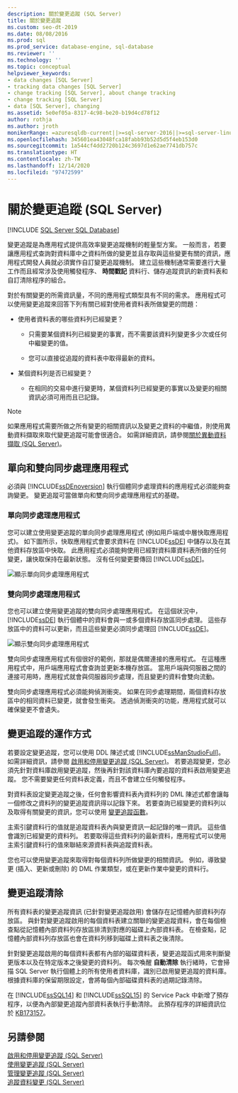 ```yaml
---
description: 關於變更追蹤 (SQL Server)
title: 關於變更追蹤
ms.custom: seo-dt-2019
ms.date: 08/08/2016
ms.prod: sql
ms.prod_service: database-engine, sql-database
ms.reviewer: ''
ms.technology: ''
ms.topic: conceptual
helpviewer_keywords:
- data changes [SQL Server]
- tracking data changes [SQL Server]
- change tracking [SQL Server], about change tracking
- change tracking [SQL Server]
- data [SQL Server], changing
ms.assetid: 5e0ef05a-8317-4c98-be20-b19d4cd78f12
author: rothja
ms.author: jroth
monikerRange: =azuresqldb-current||>=sql-server-2016||>=sql-server-linux-2017||=azuresqldb-mi-current
ms.openlocfilehash: 345601ea43048fca18fabb93b52d5d5f4eb153d0
ms.sourcegitcommit: 1a544cf4dd2720b124c3697d1e62ae7741db757c
ms.translationtype: HT
ms.contentlocale: zh-TW
ms.lasthandoff: 12/14/2020
ms.locfileid: "97472599"
---
```

# <a name="about-change-tracking-sql-server"></a>關於變更追蹤 (SQL Server)
[!INCLUDE [SQL Server SQL Database](../../includes/applies-to-version/sql-asdb.md)]

  變更追蹤是為應用程式提供高效率變更追蹤機制的輕量型方案。 一般而言，若要讓應用程式查詢對資料庫中之資料所做的變更並且存取與這些變更有關的資訊，應用程式開發人員就必須實作自訂變更追蹤機制。 建立這些機制通常需要進行大量工作而且經常涉及使用觸發程序、 **時間戳記** 資料行、儲存追蹤資訊的新資料表和自訂清除程序的組合。  
  
 對於有關變更的所需資訊量，不同的應用程式類型具有不同的需求。 應用程式可以使用變更追蹤來回答下列有關已經對使用者資料表所做變更的問題：  
  
-   使用者資料表的哪些資料列已經變更？  
  
    -   只需要某個資料列已經變更的事實，而不需要該資料列變更多少次或任何中繼變更的值。  
  
    -   您可以直接從追蹤的資料表中取得最新的資料。  
  
-   某個資料列是否已經變更？  
  
    -   在相同的交易中進行變更時，某個資料列已經變更的事實以及變更的相關資訊必須可用而且已記錄。  
  
> [!NOTE]  
>  如果應用程式需要所做之所有變更的相關資訊以及變更之資料的中繼值，則使用異動資料擷取來取代變更追蹤可能會很適合。 如需詳細資訊，請參閱[關於異動資料擷取 &#40;SQL Server&#41;](../../relational-databases/track-changes/about-change-data-capture-sql-server.md)。  
  
## <a name="one-way-and-two-way-synchronization-applications"></a>單向和雙向同步處理應用程式  
 必須與 [!INCLUDE[ssDEnoversion](../../includes/ssdenoversion-md.md)] 執行個體同步處理資料的應用程式必須能夠查詢變更。 變更追蹤可當做單向和雙向同步處理應用程式的基礎。  
  
### <a name="one-way-synchronization-applications"></a>單向同步處理應用程式  
 您可以建立使用變更追蹤的單向同步處理應用程式 (例如用戶端或中層快取應用程式)。 如下圖所示，快取應用程式會要求資料在 [!INCLUDE[ssDE](../../includes/ssde-md.md)] 中儲存以及在其他資料存放區中快取。 此應用程式必須能夠使用已經對資料庫資料表所做的任何變更，讓快取保持在最新狀態。 沒有任何變更要傳回 [!INCLUDE[ssDE](../../includes/ssde-md.md)]。  
  
 ![顯示單向同步處理應用程式](../../relational-databases/track-changes/media/one-waysync.gif "顯示單向同步處理應用程式")  
  
### <a name="two-way-synchronization-applications"></a>雙向同步處理應用程式  
 您也可以建立使用變更追蹤的雙向同步處理應用程式。 在這個狀況中， [!INCLUDE[ssDE](../../includes/ssde-md.md)] 執行個體中的資料會與一或多個資料存放區同步處理。 這些存放區中的資料可以更新，而且這些變更必須同步處理回 [!INCLUDE[ssDE](../../includes/ssde-md.md)]。  
  
 ![顯示雙向同步處理應用程式](../../relational-databases/track-changes/media/two-waysync.gif "顯示雙向同步處理應用程式")  
  
 雙向同步處理應用程式有個很好的範例，那就是偶爾連接的應用程式。 在這種應用程式中，用戶端應用程式會查詢並更新本機存放區。 當用戶端與伺服器之間的連接可用時，應用程式就會與伺服器同步處理，而且變更的資料會雙向流動。  
  
 雙向同步處理應用程式必須能夠偵測衝突。 如果在同步處理期間，兩個資料存放區中的相同資料已變更，就會發生衝突。 透過偵測衝突的功能，應用程式就可以確保變更不會遺失。  
  
## <a name="how-change-tracking-works"></a>變更追蹤的運作方式  
 若要設定變更追蹤，您可以使用 DDL 陳述式或 [!INCLUDE[ssManStudioFull](../../includes/ssmanstudiofull-md.md)]。 如需詳細資訊，請參閱 [啟用和停用變更追蹤 &#40;SQL Server&#41;](../../relational-databases/track-changes/enable-and-disable-change-tracking-sql-server.md)。 若要追蹤變更，您必須先針對資料庫啟用變更追蹤，然後再針對該資料庫內要追蹤的資料表啟用變更追蹤。 您不需要變更任何資料表定義，而且不會建立任何觸發程序。  
  
 對資料表設定變更追蹤之後，任何會影響資料表內資料列的 DML 陳述式都會讓每一個修改之資料列的變更追蹤資訊得以記錄下來。 若要查詢已經變更的資料列以及取得有關變更的資訊，您可以使用 [變更追蹤函數](../../relational-databases/system-functions/change-tracking-functions-transact-sql.md)。  
  
 主索引鍵資料行的值就是追蹤資料表內與變更資訊一起記錄的唯一資訊。 這些值會識別已經變更的資料列。 若要取得這些資料列的最新資料，應用程式可以使用主索引鍵資料行的值來聯結來源資料表與追蹤資料表。  
  
 您也可以使用變更追蹤來取得對每個資料列所做變更的相關資訊。 例如，導致變更 (插入、更新或刪除) 的 DML 作業類型，或在更新作業中變更的資料行。 
 
## <a name="change-tracking-cleanup"></a>變更追蹤清除
所有資料表的變更追蹤資訊 (已針對變更追蹤啟用) 會儲存在記憶體內部資料列存放區。 與針對變更追蹤啟用的每個資料表建立關聯的變更追蹤資料，會在每個檢查點從記憶體內部資料列存放區排清到對應的磁碟上內部資料表。 在檢查點，記憶體內部資料列存放區也會在資料列移到磁碟上資料表之後清除。

針對變更追蹤啟用的每個資料表都有內部的磁碟資料表，變更追蹤函式用來判斷變更版本以及在特定版本之後變更的資料列。 每次喚醒 **自動清除** 執行緒時，它會掃描 SQL Server 執行個體上的所有使用者資料庫，識別已啟用變更追蹤的資料庫。 根據資料庫的保留期限設定，會將每個內部磁碟資料表的過期記錄清除。

在 [!INCLUDE[ssSQL14](../../includes/sssql14-md.md)] 和 [!INCLUDE[ssSQL15](../../includes/sssql15-md.md)] 的 Service Pack 中新增了預存程序，以便為內部變更追蹤內部資料表執行手動清除。 此預存程序的詳細資訊位於 [KB173157](https://support.microsoft.com/help/3173157/adds-a-stored-procedure-for-the-manual-cleanup-of-the-change-tracking-side-table-in-sql-server-2014-sp2-or-2016-sp1)。 
  
## <a name="see-also"></a>另請參閱  
 [啟用和停用變更追蹤 &#40;SQL Server&#41;](../../relational-databases/track-changes/enable-and-disable-change-tracking-sql-server.md)   
 [使用變更追蹤 &#40;SQL Server&#41;](../../relational-databases/track-changes/work-with-change-tracking-sql-server.md)   
 [管理變更追蹤 &#40;SQL Server&#41;](../../relational-databases/track-changes/manage-change-tracking-sql-server.md)   
 [追蹤資料變更 &#40;SQL Server&#41;](../../relational-databases/track-changes/track-data-changes-sql-server.md)  
  
  
